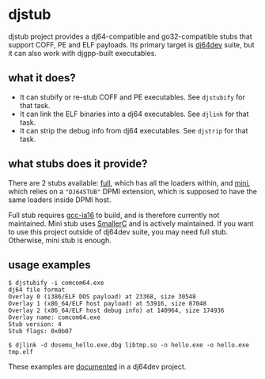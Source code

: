 # djstub
djstub project provides a dj64-compatible and go32-compatible
stubs that support COFF, PE and ELF payloads.
Its primary target is [dj64dev](https://github.com/stsp/dj64dev)
suite, but it can also work with djgpp-built
executables.

## what it does?
- It can stubify or re-stub COFF and PE executables. See `djstubify` for that task.
- It can link the ELF binaries into a dj64 executables. See `djlink` for that task.
- It can strip the debug info from dj64 executables. See `djstrip` for that task.

## what stubs does it provide?
There are 2 stubs available: [full](https://github.com/stsp/djstub/tree/main/full),
which has all the loaders within, and
[mini](https://github.com/stsp/djstub/tree/main/mini),
which relies on a `"DJ64STUB"` DPMI extension, which is
supposed to have the same loaders inside DPMI host.

Full stub requires
[gcc-ia16](https://gitlab.com/tkchia/gcc-ia16)
to build, and is therefore currently not maintained.
Mini stub uses [SmallerC](https://github.com/alexfru/SmallerC)
and is actively maintained. If you want to use this
project outside of dj64dev suite, you may need full
stub. Otherwise, mini stub is enough.

## usage examples
```
$ djstubify -i comcom64.exe
dj64 file format
Overlay 0 (i386/ELF DOS payload) at 23368, size 30548
Overlay 1 (x86_64/ELF host payload) at 53916, size 87048
Overlay 2 (x86_64/ELF host debug info) at 140964, size 174936
Overlay name: comcom64.exe
Stub version: 4
Stub flags: 0x0b07
```

```
$ djlink -d dosemu_hello.exe.dbg libtmp.so -n hello.exe -o hello.exe tmp.elf
```

These examples are [documented](https://github.com/stsp/dj64dev/blob/master/README.md)
in a dj64dev project.
